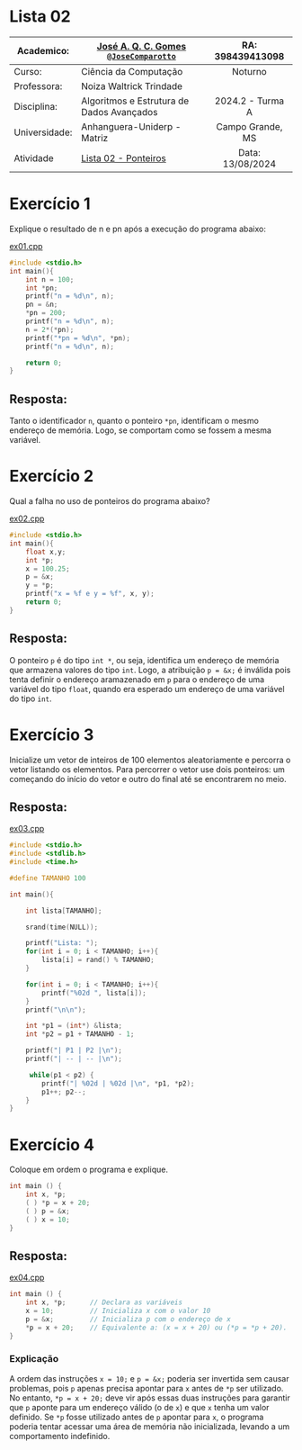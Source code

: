 # Lista 02

| Academico:    | [José A. Q. C. Gomes <code>@JoseComparotto</code>](https://github.com/JoseComparotto) | RA: 398439413098     |
| ------------- | ------------------------------------------------------------------------------------- | :------------------: |
| Curso:        | Ciência da Computação                                                                 | Noturno              |
| Professora:   | Noiza Waltrick Trindade                                                               |                      |
| Disciplina:   | Algoritmos e Estrutura de Dados Avançados                                             | 2024.2 - Turma A |
| Universidade: | Anhanguera-Uniderp - Matriz                                                           | Campo Grande, MS     |
| Atividade     | [Lista 02 - Ponteiros](./Docs/EDA%20-%20Lista02.pdf)                                 | Data: 13/08/2024               |

# Exercício 1

Explique o resultado de n e pn após a execução do programa abaixo:

[ex01.cpp](./Src/ex01.cpp)
```cpp
#include <stdio.h>
int main(){
    int n = 100;
    int *pn;
    printf("n = %d\n", n);
    pn = &n;
    *pn = 200;
    printf("n = %d\n", n);
    n = 2*(*pn);
    printf("*pn = %d\n", *pn);
    printf("n = %d\n", n);

    return 0;
}
```
## Resposta:

Tanto o identificador `n`, quanto o ponteiro `*pn`, identificam o mesmo endereço de memória. Logo, se comportam como se fossem a mesma variável.

# Exercício 2

Qual a falha no uso de ponteiros do programa abaixo?

[ex02.cpp](./Src/ex02.cpp)
```cpp
#include <stdio.h>
int main(){
    float x,y;
    int *p;
    x = 100.25;
    p = &x;
    y = *p;
    printf("x = %f e y = %f", x, y);
    return 0;
}
```
## Resposta:

O ponteiro `p` é do tipo `int *`, ou seja, identifica um endereço de memória que armazena valores do tipo `int`. Logo, a atribuição `p = &x;` é inválida pois tenta definir o endereço aramazenado em `p` para o endereço de uma variável do tipo `float`, quando era esperado um endereço de uma variável do tipo `int`.

# Exercício 3

Inicialize um vetor de inteiros de 100 elementos aleatoriamente e percorra o vetor listando os elementos. Para percorrer o vetor use dois ponteiros: um começando do início do vetor e outro do final até se encontrarem no meio. 

## Resposta:

[ex03.cpp](./Src/ex03.cpp)
```cpp
#include <stdio.h>
#include <stdlib.h>
#include <time.h>

#define TAMANHO 100

int main(){

    int lista[TAMANHO];

    srand(time(NULL));

    printf("Lista: ");
    for(int i = 0; i < TAMANHO; i++){
        lista[i] = rand() % TAMANHO;
    }

    for(int i = 0; i < TAMANHO; i++){
        printf("%02d ", lista[i]);
    }
    printf("\n\n");

    int *p1 = (int*) &lista;
    int *p2 = p1 + TAMANHO - 1;

    printf("| P1 | P2 |\n");
    printf("| -- | -- |\n");

     while(p1 < p2) {
        printf("| %02d | %02d |\n", *p1, *p2);
        p1++; p2--;
    }
}
```


# Exercício 4

Coloque em ordem o programa e explique.

```c
int main () {
    int x, *p;
    ( ) *p = x + 20;
    ( ) p = &x;
    ( ) x = 10;
}
```

## Resposta:

[ex04.cpp](./Src/ex04.cpp)
```c
int main () {
    int x, *p;      // Declara as variáveis
    x = 10;         // Inicializa x com o valor 10
    p = &x;         // Inicializa p com o endereço de x
    *p = x + 20;    // Equivalente a: (x = x + 20) ou (*p = *p + 20).
}
```

### Explicação

A ordem das instruções `x = 10;` e `p = &x;` poderia ser invertida sem causar problemas, pois `p` apenas precisa apontar para `x` antes de `*p` ser utilizado. No entanto, `*p = x + 20;` deve vir após essas duas instruções para garantir que `p` aponte para um endereço válido (o de `x`) e que `x` tenha um valor definido. Se `*p` fosse utilizado antes de `p` apontar para `x`, o programa poderia tentar acessar uma área de memória não inicializada, levando a um comportamento indefinido.
